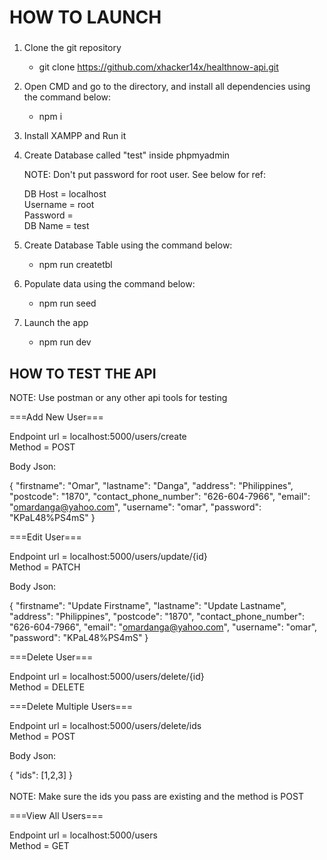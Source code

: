# HOW TO LAUNCH

###

1. Clone the git repository <br />
   - git clone https://github.com/xhacker14x/healthnow-api.git

2. Open CMD and go to the directory, and install all dependencies using the command below: <br />
   - npm i

3. Install XAMPP and Run it <br />

4. Create Database called "test" inside phpmyadmin <br />
   
   NOTE: 
   Don't put password for root user. See below for ref: <br />

   DB Host   = localhost <br />
   Username  = root <br /> 
   Password  =  <br />
   DB Name   = test   <br />
     	
5. Create Database Table using the command below: <br />
   - npm run createtbl

6. Populate data using the command below: <br />
   - npm run seed

7. Launch the app <br />
   - npm run dev


## HOW TO TEST THE API
NOTE: 
Use postman or any other api tools for testing


===Add New User===  <br />

Endpoint url = localhost:5000/users/create <br />
Method = POST <br />

Body Json:

{
    "firstname": "Omar",
    "lastname": "Danga",
    "address": "Philippines",
    "postcode": "1870",
    "contact_phone_number": "626-604-7966",
    "email": "omardanga@yahoo.com",
    "username": "omar",
    "password": "KPaL48%PS4mS"
}


===Edit User===  <br />

Endpoint url = localhost:5000/users/update/{id} <br />
Method = PATCH <br />

Body Json:

{
    "firstname": "Update Firstname",
    "lastname": "Update Lastname",
    "address": "Philippines",
    "postcode": "1870",
    "contact_phone_number": "626-604-7966",
    "email": "omardanga@yahoo.com",
    "username": "omar",
    "password": "KPaL48%PS4mS"
}


===Delete User===  <br />

Endpoint url = localhost:5000/users/delete/{id} <br />
Method = DELETE <br />


===Delete Multiple Users=== 

Endpoint url = localhost:5000/users/delete/ids <br />
Method = POST <br />

Body Json:

{
    "ids": [1,2,3]
} <br />
<br />
NOTE:
Make sure the ids you pass are existing and the method is POST


===View All Users=== 

Endpoint url = localhost:5000/users <br />
Method = GET



